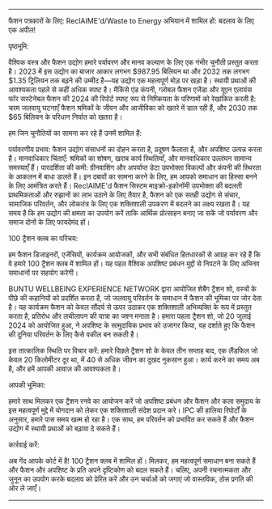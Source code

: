 ---

फैशन पत्रकारों के लिए: ReclAIME'd/Waste to Energy अभियान में शामिल हों: बदलाव के लिए एक अपील!

पृष्ठभूमि:

वैश्विक वस्त्र और फैशन उद्योग हमारे पर्यावरण और मानव कल्याण के लिए एक गंभीर चुनौती प्रस्तुत करता है। 2023 में इस उद्योग का बाजार आकार लगभग $987.95 बिलियन था और 2032 तक लगभग $1.35 ट्रिलियन तक बढ़ने की उम्मीद है—यह उद्योग एक महत्वपूर्ण मोड़ पर खड़ा है। स्थायी प्रथाओं की आवश्यकता पहले से कहीं अधिक स्पष्ट है। मैकिंसे एंड कंपनी, ग्लोबल फैशन एजेंडा और यूएन एलायंस फॉर सस्टेनेबल फैशन की 2024 की रिपोर्ट स्पष्ट रूप से निष्क्रियता के परिणामों को रेखांकित करती है: चरम जलवायु घटनाएँ फैशन श्रमिकों के जीवन और आजीविका को खतरे में डाल रही हैं, और 2030 तक $65 बिलियन के परिधान निर्यात को खतरा है।

हम जिन चुनौतियों का सामना कर रहे हैं उनमें शामिल हैं:

पर्यावरणीय प्रभाव: फैशन उद्योग संसाधनों का दोहन करता है, प्रदूषण फैलाता है, और अपशिष्ट उत्पन्न करता है।
मानवाधिकार चिंताएँ: श्रमिकों का शोषण, खराब कार्य स्थितियाँ, और मानवाधिकार उल्लंघन सामान्य समस्याएँ हैं।
पारदर्शिता की कमी: ग्रीनवाशिंग और अपर्याप्त डेटा उपभोक्ता विकल्पों और कंपनी की स्थिरता के आकलन में बाधा डालते हैं।
इन दबावों का सामना करने के लिए, हम आपको समाधान का हिस्सा बनने के लिए आमंत्रित करते हैं। ReclAIME'd फैशन सिस्टम माइक्रो-इकोनॉमी उपभोक्ता की बदलती प्राथमिकताओं और रुझानों का लाभ उठाने के लिए तैयार है, फैशन को एक सतही उद्योग से संचार, सामाजिक परिवर्तन, और लोकतंत्र के लिए एक शक्तिशाली उपकरण में बदलने का लक्ष्य रखता है। यह समय है कि हम उद्योग की क्षमता का उपयोग करें ताकि आर्थिक प्रोत्साहन बनाए जा सकें जो पर्यावरण और समाज दोनों के लिए फायदेमंद हों।

100 ट्रैशन क्लब का परिचय:

हम फैशन डिजाइनरों, एजेंसियों, कार्यक्रम आयोजकों, और सभी संबंधित हितधारकों से आग्रह कर रहे हैं कि वे हमारे 100 ट्रैशन क्लब में शामिल हों। यह पहल वैश्विक अपशिष्ट प्रबंधन मुद्दों से निपटने के लिए अभिनव समाधानों पर सहयोग करेगी।

BUNTU WELLBEING EXPERIENCE NETWORK द्वारा आयोजित शेबैंग ट्रैशन शो, वस्त्रों के पीछे की कहानियों को प्रदर्शित करता है, जो जलवायु परिवर्तन के समाधान में फैशन की भूमिका पर जोर देता है। यह कार्यक्रम फैशन को केवल सौंदर्य से ऊपर उठाकर एक शक्तिशाली अभिव्यक्ति के रूप में प्रस्तुत करता है, प्रतिरोध और लचीलापन की यात्रा का जश्न मनाता है। हमारा पहला ट्रैशन शो, जो 20 जुलाई 2024 को आयोजित हुआ, ने अपशिष्ट के सामुदायिक प्रभाव को उजागर किया, यह दर्शाते हुए कि फैशन की दुनिया परिवर्तन के लिए कैसे वकील बन सकती है।

इस तात्कालिक स्थिति पर विचार करें: हमारे पिछले ट्रैशन शो के केवल तीन सप्ताह बाद, एक लैंडफिल जो केवल 20 किलोमीटर दूर था, में 40 से अधिक जीवन का दुखद नुकसान हुआ। कार्य करने का समय अब है, और हमें आपकी आवाज़ की आवश्यकता है।

आपकी भूमिका:

हमारे साथ मिलकर एक ट्रैशन रनवे का आयोजन करें जो अपशिष्ट प्रबंधन और फैशन और कला समुदाय के इस महत्वपूर्ण मुद्दे में योगदान को लेकर एक शक्तिशाली संदेश प्रदान करे। IPC की हालिया रिपोर्टों के अनुसार, हमारे पास समय खत्म हो रहा है। एक साथ, हम परिवर्तन को प्रभावित कर सकते हैं और फैशन उद्योग में स्थायी प्रथाओं को बढ़ावा दे सकते हैं।

कार्रवाई करें:

अब गेंद आपके कोर्ट में है! 100 ट्रैशन क्लब में शामिल हों। मिलकर, हम महत्वपूर्ण समाधान बना सकते हैं और फैशन और अपशिष्ट के प्रति अपने दृष्टिकोण को बदल सकते हैं। चलिए, अपनी रचनात्मकता और जुनून का उपयोग करके बदलाव को प्रेरित करें और उन चर्चाओं को जगाएं जो वास्तविक, ठोस प्रगति की ओर ले जाएँ।

---